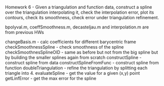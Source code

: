 Homework 6 - Given a triangulation and function data, construct a spline over the triangulation interpolating it, check the interpolation error, plot its contours, check its smoothness, check error under triangulation refinement.


bpolyval.m, coeffSmoothness.m, decasteljau.m and interpolation.m are from previous HWs

changeBasis.m - calc coefficients for different barycentric frame
checkSmoothnessSpline - check smoothness of the spline
checkSmoothnesSplineOlD - same as before but not from the big spline but by building the smaller splines again from scratch
constructSpline - construct spline from data
constructSplineFromFunc - construct spline from function
doubleTriangulation - refine the triangulation by splitting each triangle into 4.
evaluateSpline - get the value for a given (x,y) point
getLinfError - get the max error for the spline

